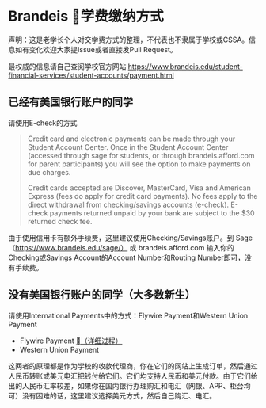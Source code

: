 # Brandeis 学费缴纳方式

声明：这是老学长个人对交学费方式的整理，不代表也不隶属于学校或CSSA。信息如有变化欢迎大家提Issue或者直接发Pull Request。

最权威的信息请自己查阅学校官方网站
https://www.brandeis.edu/student-financial-services/student-accounts/payment.html

## 已经有美国银行账户的同学

请使用E-check的方式

> Credit card and electronic payments can be made through your Student Account Center. Once in the Student Account Center (accessed through sage for students, or through brandeis.afford.com for parent participants) you will see the option to make payments on due charges.
>
> Credit cards accepted are Discover, MasterCard, Visa and American Express (fees do apply for credit card payments).  No fees apply to the direct withdrawal from checking/savings accounts (e-check). E-check payments returned unpaid by your bank are subject to the $30 returned check fee.

由于使用信用卡有额外手续费，这里建议使用Checking/Savings账户。到 Sage（https://www.brandeis.edu/sage/） 或 brandeis.afford.com 输入你的Checking或Savings Account的Account Number和Routing Number即可，没有手续费。



## 没有美国银行账户的同学（大多数新生）

请使用International Payments中的方式：Flywire Payment和Western Union Payment

- Flywire Payment [（详细过程）](Flywire.md)
- Western Union Payment

这两者的原理都是作为学校的收款代理商，你在它们的网站上生成订单，然后通过人民币转账或美元电汇把钱付给它们。它们均支持人民币和美元付款。由于它们给出的人民币汇率较差，如果你在国内银行办理购汇和电汇（网银、APP、柜台均可）没有困难的话，这里建议选择美元方式，然后自己购汇、电汇。